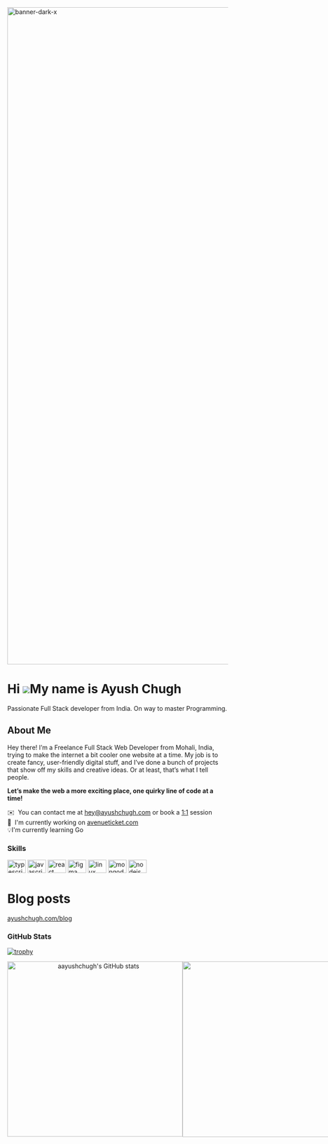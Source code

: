 
<img width="1500" alt="banner-dark-x" src="https://github.com/user-attachments/assets/57710169-1048-48dc-bed3-4f7b68b2141e" />


Hi ![](https://user-images.githubusercontent.com/18350557/176309783-0785949b-9127-417c-8b55-ab5a4333674e.gif)My name is Ayush Chugh
===================================================================================================================================

Passionate Full Stack developer from India. On way to master Programming.

## About Me

Hey there! I’m a Freelance Full Stack Web Developer from Mohali, India, trying to make the internet a bit cooler one website at a time. My job is to create fancy, user-friendly digital stuff, and I’ve done a bunch of projects that show off my skills and creative ideas. Or at least, that’s what I tell people.

**Let’s make the web a more exciting place, one quirky line of code at a time!**

 ✉️  You can contact me at [hey@ayushchugh.com](mailto:hey@ayushchugh.com) or book a [1:1](https://calendar.google.com/calendar/u/0/appointments/schedules/AcZssZ32m0Ha13-Djq7bDeqBFdEgjmkBLk3uIF9LGwK2eIrl1BGBVxBAhqnpYj7ealqSNG0JYpSUTikB?gv=true) session
 <br />
 🚀  I'm currently working on [avenueticket.com](http://avenueticket.com)
 <br />
 💡I'm currently learning Go
<br>

### Skills

<div align="left">
  <img src="https://cdn.jsdelivr.net/gh/devicons/devicon/icons/typescript/typescript-plain.svg" height="30" width="42" alt="typescript logo"  />
  <img src="https://cdn.jsdelivr.net/gh/devicons/devicon/icons/javascript/javascript-original.svg" height="30" width="42" alt="javascript logo"  />
  <img src="https://cdn.jsdelivr.net/gh/devicons/devicon/icons/react/react-original.svg" height="30" width="42" alt="react logo"  />
  <img src="https://cdn.jsdelivr.net/gh/devicons/devicon/icons/figma/figma-original.svg" height="30" width="42" alt="figma logo"  />
  <img src="https://cdn.jsdelivr.net/gh/devicons/devicon/icons/linux/linux-original.svg" height="30" width="42" alt="linux logo"  />
  <img src="https://cdn.jsdelivr.net/gh/devicons/devicon/icons/mongodb/mongodb-original.svg" height="30" width="42" alt="mongodb logo"  />
  <img src="https://cdn.jsdelivr.net/gh/devicons/devicon/icons/nodejs/nodejs-original.svg" height="30" width="42" alt="nodejs logo"  />
</div>

# Blog posts
[ayushchugh.com/blog](https://ayushchugh.com/blog)

### GitHub Stats

[![trophy](https://github-profile-trophy.vercel.app/?username=aayushchugh)](https://github.com/ryo-ma/github-profile-trophy)

<div align="center">
  <div style="display: flex;">
    <img width="400" src="https://github-readme-stats.vercel.app/api?username=aayushchugh&count_private=true&show_icons=true" alt="aayushchugh's GitHub stats" />
    
  <img width="401" src="https://streak-stats.demolab.com/?user=aayushchugh&ring=5094F0&fire=5094F0&currStreakLabel=5094F0" />
  </div>
</div>

